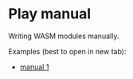 # Play manual

Writing WASM modules manually.


Examples (best to open in new tab):

* <a href="http://htmlpreview.github.io/?https://github.com/almarklein/wasmfun/blob/master/play_manual/manual1.html" target="_blank">
  manual 1</a>
